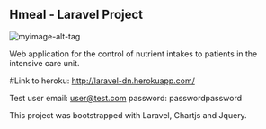 ## Hmeal - Laravel Project

![myimage-alt-tag](http://laravel-dn.herokuapp.com/img/logo.png)

Web application for the control of nutrient intakes to patients in the intensive care unit.

#Link to heroku: http://laravel-dn.herokuapp.com/

Test user
  email: user@test.com 
  password: passwordpassword
  
This project was bootstrapped with Laravel, Chartjs and Jquery.
